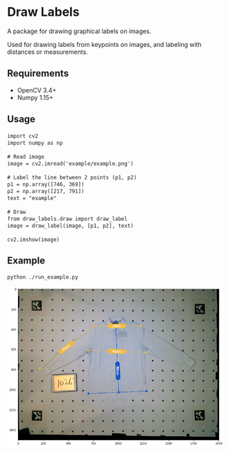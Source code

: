 # Draw Labels

A package for drawing graphical labels on images. 

Used for drawing labels from keypoints on images, and labeling with distances or measurements. 

## Requirements
- OpenCV 3.4+ 
- Numpy 1.15+

## Usage

````
import cv2
import numpy as np

# Read image
image = cv2.imread('example/example.png')

# Label the line between 2 points (p1, p2)
p1 = np.array([746, 369])
p2 = np.array([217, 791])
text = "example"

# Draw
from draw_labels.draw import draw_label
image = draw_label(image, [p1, p2], text)

cv2.imshow(image)
````

## Example

````
python ./run_example.py
````

![Example output image](example/example_output.png "Example output image")


